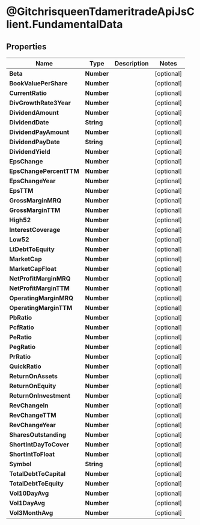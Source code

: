 # @GitchrisqueenTdameritradeApiJsClient.FundamentalData

## Properties
Name | Type | Description | Notes
------------ | ------------- | ------------- | -------------
**Beta** | **Number** |  | [optional] 
**BookValuePerShare** | **Number** |  | [optional] 
**CurrentRatio** | **Number** |  | [optional] 
**DivGrowthRate3Year** | **Number** |  | [optional] 
**DividendAmount** | **Number** |  | [optional] 
**DividendDate** | **String** |  | [optional] 
**DividendPayAmount** | **Number** |  | [optional] 
**DividendPayDate** | **String** |  | [optional] 
**DividendYield** | **Number** |  | [optional] 
**EpsChange** | **Number** |  | [optional] 
**EpsChangePercentTTM** | **Number** |  | [optional] 
**EpsChangeYear** | **Number** |  | [optional] 
**EpsTTM** | **Number** |  | [optional] 
**GrossMarginMRQ** | **Number** |  | [optional] 
**GrossMarginTTM** | **Number** |  | [optional] 
**High52** | **Number** |  | [optional] 
**InterestCoverage** | **Number** |  | [optional] 
**Low52** | **Number** |  | [optional] 
**LtDebtToEquity** | **Number** |  | [optional] 
**MarketCap** | **Number** |  | [optional] 
**MarketCapFloat** | **Number** |  | [optional] 
**NetProfitMarginMRQ** | **Number** |  | [optional] 
**NetProfitMarginTTM** | **Number** |  | [optional] 
**OperatingMarginMRQ** | **Number** |  | [optional] 
**OperatingMarginTTM** | **Number** |  | [optional] 
**PbRatio** | **Number** |  | [optional] 
**PcfRatio** | **Number** |  | [optional] 
**PeRatio** | **Number** |  | [optional] 
**PegRatio** | **Number** |  | [optional] 
**PrRatio** | **Number** |  | [optional] 
**QuickRatio** | **Number** |  | [optional] 
**ReturnOnAssets** | **Number** |  | [optional] 
**ReturnOnEquity** | **Number** |  | [optional] 
**ReturnOnInvestment** | **Number** |  | [optional] 
**RevChangeIn** | **Number** |  | [optional] 
**RevChangeTTM** | **Number** |  | [optional] 
**RevChangeYear** | **Number** |  | [optional] 
**SharesOutstanding** | **Number** |  | [optional] 
**ShortIntDayToCover** | **Number** |  | [optional] 
**ShortIntToFloat** | **Number** |  | [optional] 
**Symbol** | **String** |  | [optional] 
**TotalDebtToCapital** | **Number** |  | [optional] 
**TotalDebtToEquity** | **Number** |  | [optional] 
**Vol10DayAvg** | **Number** |  | [optional] 
**Vol1DayAvg** | **Number** |  | [optional] 
**Vol3MonthAvg** | **Number** |  | [optional] 



